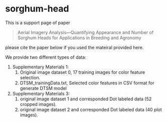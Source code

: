 # sorghum-head
This is a support page of paper  
>Aerial Imagery Analysis—Quantifying Appearance and Number of Sorghum Heads for Applications in Breeding and Agronomy  

please cite the paper below if you used the mateiral provided here.

We provide two different types of data: 
1. Supplementary Materials 1:
   1)	Original image dataset 0, 17 training images for color feature selection.
   2)	DTSM_trainingData.txt, Selected color features in CSV format for generate DTSM model
2. Supplementary Materials 3:
   1)	original image dataset 1 and corresponded Dot labeled data (52 cropped images).
   2)	original image dataset 2 and corresponded Dot labeled data (40 plot images).



